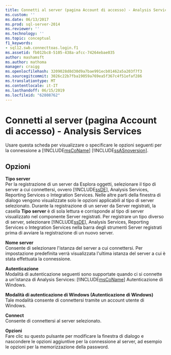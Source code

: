 ```yaml
---
title: Connetti al server (pagina Account di accesso) - Analysis Services | Microsoft Docs
ms.custom: ''
ms.date: 06/13/2017
ms.prod: sql-server-2014
ms.reviewer: ''
ms.technology: ''
ms.topic: conceptual
f1_keywords:
- sql12.swb.connecttoas.login.f1
ms.assetid: fb012bc8-5105-438a-afcc-74264ebae035
author: mashamsft
ms.author: mathoma
manager: craigg
ms.openlocfilehash: 3209028d8d30d9a7bae991ecb01462a5a203f7f3
ms.sourcegitcommit: 3026c22b7fba19059a769ea5f367c4f51efaf286
ms.translationtype: MT
ms.contentlocale: it-IT
ms.lasthandoff: 06/15/2019
ms.locfileid: "62808762"
---
```

# <a name="connect-to-server-login-page-analysis-services"></a>Connetti al server (pagina Account di accesso) - Analysis Services
  Usare questa scheda per visualizzare o specificare le opzioni seguenti per la connessione a [!INCLUDE[msCoName](../includes/msconame-md.md)] [!INCLUDE[ssASnoversion](../includes/ssasnoversion-md.md)].  
  
## <a name="options"></a>Opzioni  
 **Tipo server**  
 Per la registrazione di un server da Esplora oggetti, selezionare il tipo di server a cui connettersi, ovvero [!INCLUDE[ssDE](../includes/ssde-md.md)], Analysis Services, Reporting Services o Integration Services. Nelle altre parti della finestra di dialogo vengono visualizzate solo le opzioni applicabili al tipo di server selezionato. Durante la registrazione di un server da Server registrati, la casella **Tipo server** è di sola lettura e corrisponde al tipo di server visualizzato nel componente Server registrati. Per registrare un tipo diverso di server, selezionare [!INCLUDE[ssDE](../includes/ssde-md.md)], Analysis Services, Reporting Services o Integration Services nella barra degli strumenti Server registrati prima di avviare la registrazione di un nuovo server.  
  
 **Nome server**  
 Consente di selezionare l'istanza del server a cui connettersi. Per impostazione predefinita verrà visualizzata l'ultima istanza del server a cui è stata effettuata la connessione.  
  
 **Autenticazione**  
 Modalità di autenticazione seguenti sono supportate quando ci si connette a un'istanza di Analysis Services: [!INCLUDE[msCoName](../includes/msconame-md.md)] Autenticazione di Windows.  
  
 **Modalità di autenticazione di Windows (Autenticazione di Windows)**  
 Tale modalità consente di connettersi tramite un account utente di Windows.  
  
 **Connect**  
 Consente di connettersi al server selezionato.  
  
 **Opzioni**  
 Fare clic su questo pulsante per modificare la finestra di dialogo e nascondere le opzioni aggiuntive per la connessione al server, ad esempio le opzioni per la memorizzazione della password.  
  
  
